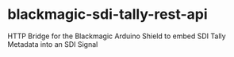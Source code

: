 # blackmagic-sdi-tally-rest-api
 HTTP Bridge for the Blackmagic Arduino Shield to embed SDI Tally Metadata into an SDI Signal
